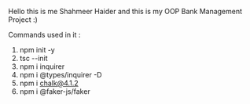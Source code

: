 Hello this is me Shahmeer Haider and this is my OOP Bank Management Project :)

Commands used in it :

1. npm init -y
2. tsc --init
3. npm i inquirer
4. npm i @types/inquirer -D
5. npm i chalk@4.1.2
6. npm i @faker-js/faker
